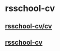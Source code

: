 # rsschool-cv
## [rsschool-cv/cv](https://gorr2012.github.io/rsschool-cv/cv)
## [rsschool-cv](https://gorr2012.github.io/rsschool-cv/)